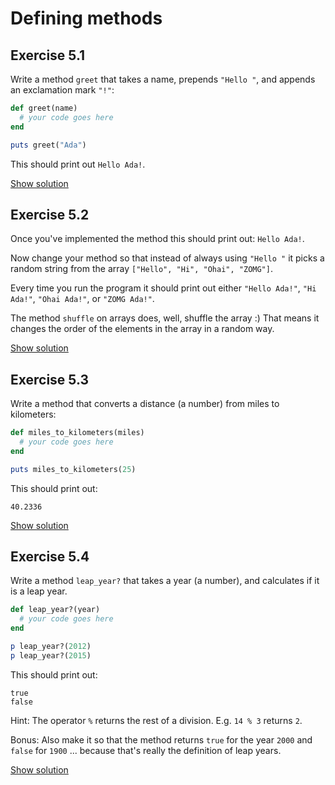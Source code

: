 # Defining methods

## Exercise 5.1

Write a method `greet` that takes a name, prepends `"Hello "`, and appends an
exclamation mark `"!"`:

```ruby
def greet(name)
  # your code goes here
end

puts greet("Ada")
```

This should print out `Hello Ada!`.

<a href="/solutions/methods-1.html" class="solution">Show solution</a>


## Exercise 5.2

Once you've implemented the method this should print out: `Hello Ada!`.

Now change your method so that instead of always using `"Hello "` it picks a
random string from the array `["Hello", "Hi", "Ohai", "ZOMG"]`.

Every time you run the program it should print out either `"Hello Ada!"`, `"Hi
Ada!"`, `"Ohai Ada!"`, or `"ZOMG Ada!"`.

<p class="hint">
The method <code>shuffle</code> on arrays does, well, shuffle the array :) That
means it changes the order of the elements in the array in a random way.
</p>

<a href="/solutions/methods-2.html" class="solution">Show solution</a>


## Exercise 5.3

Write a method that converts a distance (a number) from miles to kilometers:

```ruby
def miles_to_kilometers(miles)
  # your code goes here
end

puts miles_to_kilometers(25)
```

This should print out:

```
40.2336
```

<a href="/solutions/methods-3.html" class="solution">Show solution</a>


## Exercise 5.4

Write a method `leap_year?` that takes a year (a number), and calculates if it is a leap year.

```ruby
def leap_year?(year)
  # your code goes here
end

p leap_year?(2012)
p leap_year?(2015)
```

This should print out:

```
true
false
```

Hint: The operator `%` returns the rest of a division. E.g. `14 % 3` returns `2`.

Bonus: Also make it so that the method returns `true` for the year `2000` and
`false` for `1900` ... because that's really the definition of leap years.

<a href="/solutions/methods-4.html" class="solution">Show solution</a>

